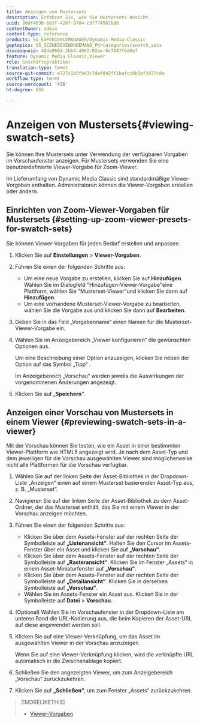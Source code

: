 ```yaml
---
title: Anzeigen von Mustersets
description: Erfahren Sie, wie Sie Mustersets Ansicht.
uuid: 80df403b-b03f-428f-9784-c3f774567bd0
contentOwner: admin
content-type: reference
products: SG_EXPERIENCEMANAGER/Dynamic-Media-Classic
geptopics: SG_SCENESEVENONDEMAND_PK/categories/swatch_sets
discoiquuid: 48de8604-2bb4-4862-82ee-0c7847f0d0e7
feature: Dynamic Media Classic,Viewer
role: Geschäftspraktiker
translation-type: tm+mt
source-git-commit: e727c1b5fb43c7def842ff1bafcc8b3ef3437cde
workflow-type: tm+mt
source-wordcount: '436'
ht-degree: 85%

---
```



# Anzeigen von Mustersets{#viewing-swatch-sets}

Sie können Ihre Mustersets unter Verwendung der verfügbaren Vorgaben im Vorschaufenster anzeigen. Für Mustersets verwenden Sie eine benutzerdefinierte Viewer-Vorgabe für Zoom-Viewer.

Im Lieferumfang von Dynamic Media Classic sind standardmäßige Viewer-Vorgaben enthalten. Administratoren können die Viewer-Vorgaben erstellen oder ändern.

## Einrichten von Zoom-Viewer-Vorgaben für Mustersets {#setting-up-zoom-viewer-presets-for-swatch-sets}

Sie können Viewer-Vorgaben für jeden Bedarf erstellen und anpassen.

1. Klicken Sie auf **Einstellungen** > **Viewer-Vorgaben**.
1. Führen Sie einen der folgenden Schritte aus:

   * Um eine neue Vorgabe zu erstellen, klicken Sie auf **Hinzufügen**. Wählen Sie im Dialogfeld &quot;Hinzufügen-Viewer-Vorgabe&quot;eine Plattform, wählen Sie &quot;Musterset-Viewer&quot;und klicken Sie dann auf **Hinzufügen**.
   * Um eine vorhandene Musterset-Viewer-Vorgabe zu bearbeiten, wählen Sie die Vorgabe aus und klicken Sie dann auf **Bearbeiten**.

1. Geben Sie in das Feld „Vorgabenname“ einen Namen für die Musterset-Viewer-Vorgabe ein.
1. Wählen Sie im Anzeigebereich „Viewer konfigurieren“ die gewünschten Optionen aus.

   Um eine Beschreibung einer Option anzuzeigen, klicken Sie neben der Option auf das Symbol „Tipp“ .

   Im Anzeigebereich „Vorschau“ werden jeweils die Auswirkungen der vorgenommenen Änderungen angezeigt.

1. Klicken Sie auf „**Speichern**“.

## Anzeigen einer Vorschau von Mustersets in einem Viewer {#previewing-swatch-sets-in-a-viewer}

Mit der Vorschau können Sie testen, wie ein Asset in einer bestimmten Viewer-Plattform wie HTML5 angezeigt wird. Je nach dem Asset-Typ und dem jeweiligen für die Vorschau ausgewählten Viewer sind möglicherweise nicht alle Plattformen für die Vorschau verfügbar.

1. Wählen Sie auf der linken Seite der Asset-Bibliothek in der Dropdown-Liste „Anzeigen“ einen auf einem Musterset basierenden Asset-Typ aus, z. B. „Musterset“.
1. Navigieren Sie auf der linken Seite der Asset-Bibliothek zu dem Asset-Ordner, der das Musterset enthält, das Sie mit einem Viewer in der Vorschau anzeigen möchten.
1. Führen Sie einen der folgenden Schritte aus:

   * Klicken Sie über dem Assets-Fenster auf der rechten Seite der Symbolleiste auf **„Listenansicht“**. Halten Sie den Cursor im Assets-Fenster über ein Asset und klicken Sie auf **„Vorschau“**.
   * Klicken Sie über dem Assets-Fenster auf der rechten Seite der Symbolleiste auf **„Rasteransicht“**. Klicken Sie im Fenster „Assets“ in einem Asset-Miniaturfenster auf **„Vorschau“**.
   * Klicken Sie über dem Assets-Fenster auf der rechten Seite der Symbolleiste auf **„Detailansicht“**. Klicken Sie in derselben Symbolleiste auf **„Vorschau“**.
   * Wählen Sie im Assets-Fenster ein Asset aus. Klicken Sie in der Symbolleiste auf **Datei** > **Vorschau**.

1. (Optional) Wählen Sie im Vorschaufenster in der Dropdown-Liste am unteren Rand die URL-Kodierung aus, die beim Kopieren der Asset-URL auf diese angewendet werden soll.
1. Klicken Sie auf eine Viewer-Verknüpfung, um das Asset im ausgewählten Viewer in der Vorschau anzuzeigen.

   Wenn Sie auf eine Viewer-Verknüpfung klicken, wird die verknüpfte URL automatisch in die Zwischenablage kopiert.

1. Schließen Sie den angezeigten Viewer, um zum Anzeigebereich „Vorschau“ zurückzukehren.
1. Klicken Sie auf **„Schließen“**, um zum Fenster „Assets“ zurückzukehren.

>[!MORELIKETHIS]
>
>* [Viewer-Vorgaben](application-setup.md#viewer_presets)

